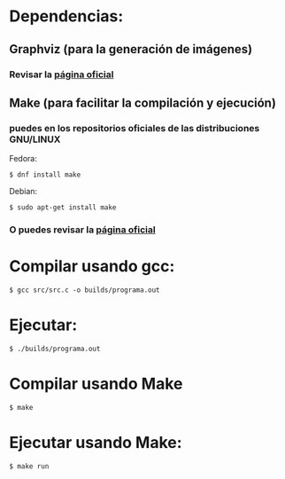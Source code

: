 # Dependencias:

## Graphviz (para la generación de imágenes)
### Revisar la [página oficial](https://graphviz.org/download/)    
## Make (para facilitar la compilación y ejecución)
### puedes en los repositorios oficiales de las distribuciones GNU/LINUX
Fedora:
    
    $ dnf install make
Debian: 
   
    $ sudo apt-get install make
### O puedes revisar la [página oficial](https://www.gnu.org/software/make/)


# Compilar usando gcc:
    $ gcc src/src.c -o builds/programa.out

# Ejecutar:
    $ ./builds/programa.out

# Compilar usando Make
    $ make

# Ejecutar usando Make:
    $ make run